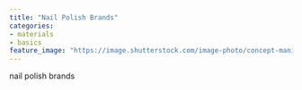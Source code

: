```yaml
---
title: "Nail Polish Brands"
categories:
- materials
- basics
feature_image: "https://image.shutterstock.com/image-photo/concept-manicure-nail-polish-pedicure-260nw-1828377311.jpg"
---
```


nail polish brands